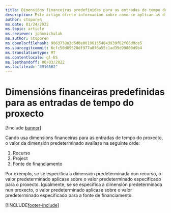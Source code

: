 ```yaml
---
title: Dimensións financeiras predefinidas para as entradas de tempo do proxecto
description: Este artigo ofrece información sobre como se aplican as dimensións financeiras predeterminadas ás entradas de tempo.
author: stsporen
ms.date: 01/24/2022
ms.topic: article
ms.reviewer: johnmichalak
ms.author: stsporen
ms.openlocfilehash: 9863738a2d6d0e001961554043939f62f65d9ce5
ms.sourcegitcommit: 6cfc50d89528df977a8f6a55c1ad39d99800d9b4
ms.translationtype: MT
ms.contentlocale: gl-ES
ms.lasthandoff: 06/03/2022
ms.locfileid: "8916562"
---
```

# <a name="defaulting-financial-dimensions-for-project-time-entries"></a>Dimensións financeiras predefinidas para as entradas de tempo do proxecto

[!include [banner](../includes/banner.md)]

Cando usa dimensións financeiras para as entradas de tempo do proxecto, o valor da dimensión predeterminado avalíase na seguinte orde:

1. Recurso
2. Project
3. Fonte de financiamento

Por exemplo, se se especifica a dimensión predeterminada nun recurso, o valor predeterminado aplícase sobre o valor predeterminado especificado para o proxecto. Igualmente, se se especifica a dimensión predeterminada nun proxecto, o valor predeterminado aplícase sobre o valor predeterminado especificado para a fonte de financiamento.

[!INCLUDE[footer-include](../includes/footer-banner.md)]
